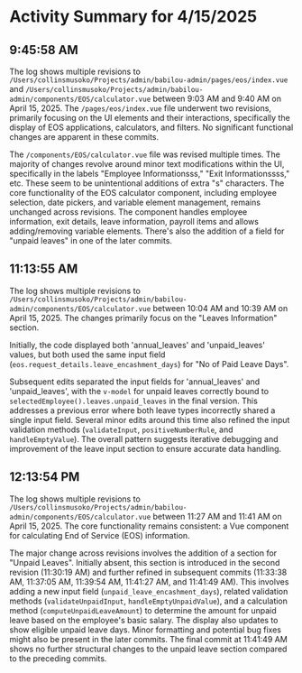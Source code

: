 # Activity Summary for 4/15/2025

## 9:45:58 AM
The log shows multiple revisions to `/Users/collinsmusoko/Projects/admin/babilou-admin/pages/eos/index.vue` and `/Users/collinsmusoko/Projects/admin/babilou-admin/components/EOS/calculator.vue` between 9:03 AM and 9:40 AM on April 15, 2025.  The `/pages/eos/index.vue` file underwent two revisions, primarily focusing on the UI elements and their interactions,  specifically the display of EOS applications, calculators, and filters.  No significant functional changes are apparent in these commits.


The `/components/EOS/calculator.vue` file was revised multiple times. The majority of changes revolve around minor text modifications within the UI, specifically in the labels "Employee Informationsss," "Exit Informationssss," etc. These seem to be unintentional additions of extra "s" characters.  The core functionality of the EOS calculator component, including employee selection, date pickers, and variable element management, remains unchanged across revisions.  The component handles employee information, exit details, leave information, payroll items and allows adding/removing variable elements.  There's also the addition of a field for "unpaid leaves" in one of the later commits.


## 11:13:55 AM
The log shows multiple revisions to `/Users/collinsmusoko/Projects/admin/babilou-admin/components/EOS/calculator.vue` between 10:04 AM and 10:39 AM on April 15, 2025.  The changes primarily focus on the "Leaves Information" section.

Initially,  the code displayed both 'annual_leaves' and 'unpaid_leaves' values, but both used the same input field (`eos.request_details.leave_encashment_days`) for "No of Paid Leave Days".

Subsequent edits separated the input fields for 'annual_leaves' and 'unpaid_leaves',  with  the `v-model` for unpaid leaves correctly bound to `selectedEmployee().leaves.unpaid_leaves` in the final version.  This addresses a previous error where both leave types incorrectly shared a single input field.  Several minor edits around this time also refined the input validation methods (`validateInput`, `positiveNumberRule`, and `handleEmptyValue`).  The overall pattern suggests iterative debugging and improvement of the leave input section to ensure accurate data handling.


## 12:13:54 PM
The log shows multiple revisions to `/Users/collinsmusoko/Projects/admin/babilou-admin/components/EOS/calculator.vue` between 11:27 AM and 11:41 AM on April 15, 2025.  The core functionality remains consistent: a Vue component for calculating End of Service (EOS) information.

The major change across revisions involves the addition of a section for "Unpaid Leaves". Initially absent, this section is introduced in the second revision (11:30:19 AM) and further refined in subsequent commits (11:33:38 AM, 11:37:05 AM, 11:39:54 AM, 11:41:27 AM, and 11:41:49 AM).  This involves adding a new input field (`unpaid_leave_encashment_days`),  related validation methods (`validateUnpaidInput`, `handleEmptyUnpaidValue`), and a calculation method (`computeUnpaidLeaveAmount`) to determine the amount for unpaid leave based on the employee's basic salary.  The display also updates to show eligible unpaid leave days.  Minor formatting and potential bug fixes might also be present in the later commits.  The final commit at 11:41:49 AM shows no further structural changes to the unpaid leave section compared to the preceding commits.
